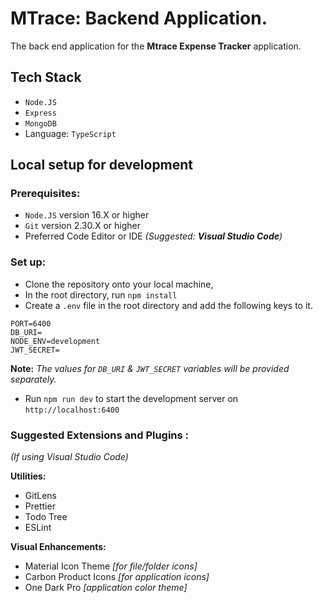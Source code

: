 # MTrace: Backend Application.

The back end application for the **Mtrace Expense Tracker** application.

## Tech Stack

- `Node.JS`
- `Express`
- `MongoDB`
- Language: `TypeScript`

## Local setup for development

### Prerequisites:

- `Node.JS` version 16.X or higher
- `Git` version 2.30.X or higher
- Preferred Code Editor or IDE _(Suggested: **Visual Studio Code**)_

### Set up:

- Clone the repository onto your local machine,
- In the root directory, run `npm install`
- Create a `.env` file in the root directory and add the following keys to it.

```
PORT=6400
DB_URI=
NODE_ENV=development
JWT_SECRET=
```

**Note:** _The values for `DB_URI` & `JWT_SECRET` variables will be provided separately._

- Run `npm run dev` to start the development server on `http://localhost:6400`

### Suggested Extensions and Plugins :

_(If using Visual Studio Code)_

**Utilities:**

- GitLens
- Prettier
- Todo Tree
- ESLint

**Visual Enhancements:**

- Material Icon Theme _[for file/folder icons]_
- Carbon Product Icons _[for application icons]_
- One Dark Pro _[application color theme]_
